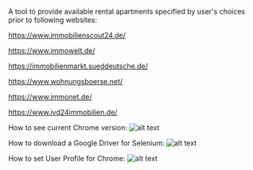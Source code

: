 A tool to provide available rental apartments specified by user's choices prior to following websites:

https://www.immobilienscout24.de/

https://www.immowelt.de/

https://immobilienmarkt.sueddeutsche.de/

https://www.wohnungsboerse.net/

https://www.immonet.de/

https://www.ivd24immobilien.de/

How to see current Chrome version:
![alt text](https://github.com/[sadilak85]/[Wohnung-Suche]/blob/[main]/pics/ChromeVersion.png?raw=true)

How to download a Google Driver for Selenium:
![alt text](https://github.com/[sadilak85]/[Wohnung-Suche]/blob/[main]/pics/WebDriverChromeDownload.png?raw=true)

How to set User Profile for Chrome:
![alt text](https://github.com/[sadilak85]/[Wohnung-Suche]/blob/[main]/pics/ChromeVersion.png?raw=true)
